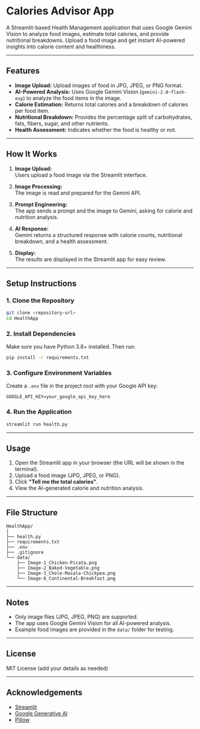 # Calories Advisor App

A Streamlit-based Health Management application that uses Google Gemini Vision to analyze food images, estimate total calories, and provide nutritional breakdowns. Upload a food image and get instant AI-powered insights into calorie content and healthiness.

---

## Features

- **Image Upload:** Upload images of food in JPG, JPEG, or PNG format.
- **AI-Powered Analysis:** Uses Google Gemini Vision (`gemini-2.0-flash-exp`) to analyze the food items in the image.
- **Calorie Estimation:** Returns total calories and a breakdown of calories per food item.
- **Nutritional Breakdown:** Provides the percentage split of carbohydrates, fats, fibers, sugar, and other nutrients.
- **Health Assessment:** Indicates whether the food is healthy or not.

---

## How It Works

1. **Image Upload:**  
   Users upload a food image via the Streamlit interface.

2. **Image Processing:**  
   The image is read and prepared for the Gemini API.

3. **Prompt Engineering:**  
   The app sends a prompt and the image to Gemini, asking for calorie and nutrition analysis.

4. **AI Response:**  
   Gemini returns a structured response with calorie counts, nutritional breakdown, and a health assessment.

5. **Display:**  
   The results are displayed in the Streamlit app for easy review.

---

## Setup Instructions

### 1. Clone the Repository

```sh
git clone <repository-url>
cd HealthApp
```

### 2. Install Dependencies

Make sure you have Python 3.8+ installed. Then run:

```sh
pip install -r requirements.txt
```

### 3. Configure Environment Variables

Create a `.env` file in the project root with your Google API key:

```
GOOGLE_API_KEY=your_google_api_key_here
```

### 4. Run the Application

```sh
streamlit run health.py
```

---

## Usage

1. Open the Streamlit app in your browser (the URL will be shown in the terminal).
2. Upload a food image (JPG, JPEG, or PNG).
3. Click **"Tell me the total calories"**.
4. View the AI-generated calorie and nutrition analysis.

---

## File Structure

```
HealthApp/
│
├── health.py
├── requirements.txt
├── .env
├── .gitignore
└── data/
    ├── Image-1_Chicken-Picata.png
    ├── Image-2_Baked-Vegetable.png
    ├── Image-3_Chole-Masala-Chickpea.png
    └── Image-6_Continental-Breakfast.png
```

---

## Notes

- Only image files (JPG, JPEG, PNG) are supported.
- The app uses Google Gemini Vision for all AI-powered analysis.
- Example food images are provided in the `data/` folder for testing.

---

## License

MIT License (add your details as needed)

---

## Acknowledgements

- [Streamlit](https://streamlit.io/)
- [Google Generative AI](https://ai.google.dev/)
- [Pillow](https://python-pillow.org/)